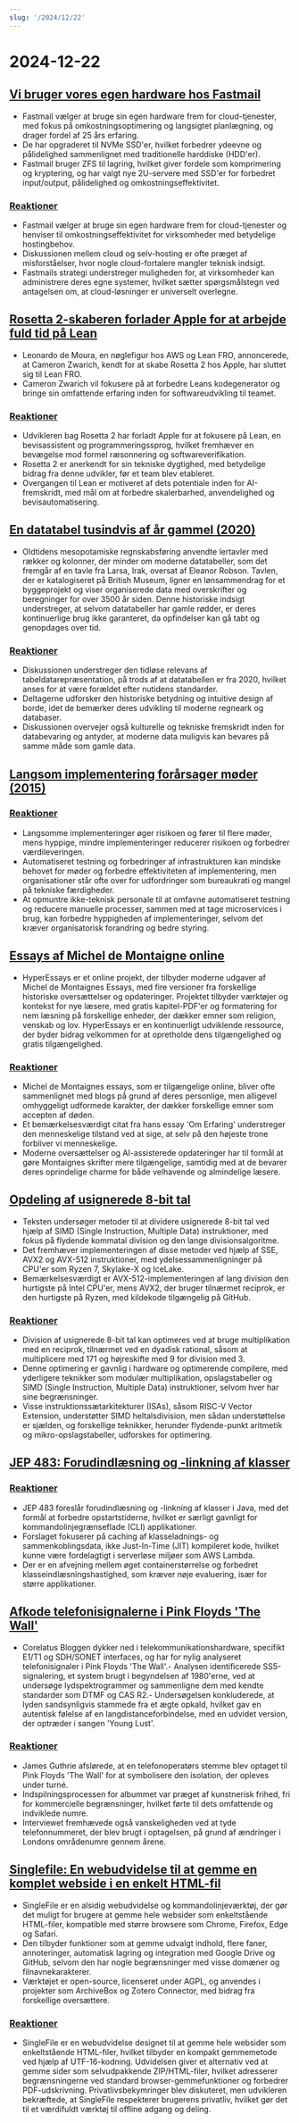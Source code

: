 ```yaml
---
slug: '/2024/12/22'
---
```


# 2024-12-22

## [Vi bruger vores egen hardware hos Fastmail](https://www.fastmail.com/blog/why-we-use-our-own-hardware/)

- Fastmail vælger at bruge sin egen hardware frem for cloud-tjenester, med fokus på omkostningsoptimering og langsigtet planlægning, og drager fordel af 25 års erfaring.
- De har opgraderet til NVMe SSD'er, hvilket forbedrer ydeevne og pålidelighed sammenlignet med traditionelle harddiske (HDD'er).
- Fastmail bruger ZFS til lagring, hvilket giver fordele som komprimering og kryptering, og har valgt nye 2U-servere med SSD'er for forbedret input/output, pålidelighed og omkostningseffektivitet.

### [Reaktioner](https://news.ycombinator.com/item?id=42485124)

- Fastmail vælger at bruge sin egen hardware frem for cloud-tjenester og henviser til omkostningseffektivitet for virksomheder med betydelige hostingbehov.
- Diskussionen mellem cloud og selv-hosting er ofte præget af misforståelser, hvor nogle cloud-fortalere mangler teknisk indsigt.
- Fastmails strategi understreger muligheden for, at virksomheder kan administrere deres egne systemer, hvilket sætter spørgsmålstegn ved antagelsen om, at cloud-løsninger er universelt overlegne.

## [Rosetta 2-skaberen forlader Apple for at arbejde fuld tid på Lean](https://www.linkedin.com/posts/leonardo-de-moura-26a27b5_leanlang-leanprover-leanfro-activity-7274523099394400256-0F0x)

- Leonardo de Moura, en nøglefigur hos AWS og Lean FRO, annoncerede, at Cameron Zwarich, kendt for at skabe Rosetta 2 hos Apple, har sluttet sig til Lean FRO.
- Cameron Zwarich vil fokusere på at forbedre Leans kodegenerator og bringe sin omfattende erfaring inden for softwareudvikling til teamet.

### [Reaktioner](https://news.ycombinator.com/item?id=42483895)

- Udvikleren bag Rosetta 2 har forladt Apple for at fokusere på Lean, en bevisassistent og programmeringssprog, hvilket fremhæver en bevægelse mod formel ræsonnering og softwareverifikation.
- Rosetta 2 er anerkendt for sin tekniske dygtighed, med betydelige bidrag fra denne udvikler, før et team blev etableret.
- Overgangen til Lean er motiveret af dets potentiale inden for AI-fremskridt, med mål om at forbedre skalerbarhed, anvendelighed og bevisautomatisering.

## [En datatabel tusindvis af år gammel (2020)](https://www.datafix.com.au/BASHing/2020-08-12.html)

- Oldtidens mesopotamiske regnskabsføring anvendte lertavler med rækker og kolonner, der minder om moderne datatabeller, som det fremgår af en tavle fra Larsa, Irak, oversat af Eleanor Robson. Tavlen, der er katalogiseret på British Museum, ligner en lønsammendrag for et byggeprojekt og viser organiserede data med overskrifter og beregninger for over 3500 år siden. Denne historiske indsigt understreger, at selvom datatabeller har gamle rødder, er deres kontinuerlige brug ikke garanteret, da opfindelser kan gå tabt og genopdages over tid.

### [Reaktioner](https://news.ycombinator.com/item?id=42482829)

- Diskussionen understreger den tidløse relevans af tabeldatarepræsentation, på trods af at datatabellen er fra 2020, hvilket anses for at være forældet efter nutidens standarder.
- Deltagerne udforsker den historiske betydning og intuitive design af borde, idet de bemærker deres udvikling til moderne regneark og databaser.
- Diskussionen overvejer også kulturelle og tekniske fremskridt inden for databevaring og antyder, at moderne data muligvis kan bevares på samme måde som gamle data.

## [Langsom implementering forårsager møder (2015)](https://tidyfirst.substack.com/p/slow-deployment-causes-meetings)

### [Reaktioner](https://news.ycombinator.com/item?id=42484139)

- Langsomme implementeringer øger risikoen og fører til flere møder, mens hyppige, mindre implementeringer reducerer risikoen og forbedrer værdileveringen.
- Automatiseret testning og forbedringer af infrastrukturen kan mindske behovet for møder og forbedre effektiviteten af implementering, men organisationer står ofte over for udfordringer som bureaukrati og mangel på tekniske færdigheder.
- At opmuntre ikke-teknisk personale til at omfavne automatiseret testning og reducere manuelle processer, sammen med at tage microservices i brug, kan forbedre hyppigheden af implementeringer, selvom det kræver organisatorisk forandring og bedre styring.

## [Essays af Michel de Montaigne online](https://hyperessays.net/)

- HyperEssays er et online projekt, der tilbyder moderne udgaver af Michel de Montaignes Essays, med fire versioner fra forskellige historiske oversættelser og opdateringer. Projektet tilbyder værktøjer og kontekst for nye læsere, med gratis kapitel-PDF'er og formatering for nem læsning på forskellige enheder, der dækker emner som religion, venskab og lov. HyperEssays er en kontinuerligt udviklende ressource, der byder bidrag velkommen for at opretholde dens tilgængelighed og gratis tilgængelighed.

### [Reaktioner](https://news.ycombinator.com/item?id=42484527)

- Michel de Montaignes essays, som er tilgængelige online, bliver ofte sammenlignet med blogs på grund af deres personlige, men alligevel omhyggeligt udformede karakter, der dækker forskellige emner som accepten af døden.
- Et bemærkelsesværdigt citat fra hans essay 'Om Erfaring' understreger den menneskelige tilstand ved at sige, at selv på den højeste trone forbliver vi menneskelige.
- Moderne oversættelser og AI-assisterede opdateringer har til formål at gøre Montaignes skrifter mere tilgængelige, samtidig med at de bevarer deres oprindelige charme for både velhavende og almindelige læsere.

## [Opdeling af usignerede 8-bit tal](http://0x80.pl/notesen/2024-12-21-uint8-division.html)

- Teksten undersøger metoder til at dividere usignerede 8-bit tal ved hjælp af SIMD (Single Instruction, Multiple Data) instruktioner, med fokus på flydende kommatal division og den lange divisionsalgoritme.
- Det fremhæver implementeringen af disse metoder ved hjælp af SSE, AVX2 og AVX-512 instruktioner, med ydelsessammenligninger på CPU'er som Ryzen 7, Skylake-X og IceLake.
- Bemærkelsesværdigt er AVX-512-implementeringen af lang division den hurtigste på Intel CPU'er, mens AVX2, der bruger tilnærmet reciprok, er den hurtigste på Ryzen, med kildekode tilgængelig på GitHub.

### [Reaktioner](https://news.ycombinator.com/item?id=42481612)

- Division af usignerede 8-bit tal kan optimeres ved at bruge multiplikation med en reciprok, tilnærmet ved en dyadisk rational, såsom at multiplicere med 171 og højreskifte med 9 for division med 3.
- Denne optimering er gavnlig i hardware og optimerende compilere, med yderligere teknikker som modulær multiplikation, opslagstabeller og SIMD (Single Instruction, Multiple Data) instruktioner, selvom hver har sine begrænsninger.
- Visse instruktionssætarkitekturer (ISAs), såsom RISC-V Vector Extension, understøtter SIMD heltalsdivision, men sådan understøttelse er sjælden, og forskellige teknikker, herunder flydende-punkt aritmetik og mikro-opslagstabeller, udforskes for optimering.

## [JEP 483: Forudindlæsning og -linkning af klasser](https://openjdk.org/jeps/483)

### [Reaktioner](https://news.ycombinator.com/item?id=42481813)

- JEP 483 foreslår forudindlæsning og -linkning af klasser i Java, med det formål at forbedre opstartstiderne, hvilket er særligt gavnligt for kommandolinjegrænseflade (CLI) applikationer.
- Forslaget fokuserer på caching af klasseladnings- og sammenkoblingsdata, ikke Just-In-Time (JIT) kompileret kode, hvilket kunne være fordelagtigt i serverløse miljøer som AWS Lambda.
- Der er en afvejning mellem øget containerstørrelse og forbedret klasseindlæsningshastighed, som kræver nøje evaluering, især for større applikationer.

## [Afkode telefonisignalerne i Pink Floyds 'The Wall'](https://corelatus.com/blog/Decoding_the_telephony_signals_in_Pink_Floyd_s__The_Wall_.html)

- Corelatus Bloggen dykker ned i telekommunikationshardware, specifikt E1/T1 og SDH/SONET interfaces, og har for nylig analyseret telefonisignaler i Pink Floyds 'The Wall'.- Analysen identificerede SS5-signalering, et system brugt i begyndelsen af 1980'erne, ved at undersøge lydspektrogrammer og sammenligne dem med kendte standarder som DTMF og CAS R2.- Undersøgelsen konkluderede, at lyden sandsynligvis stammede fra et ægte opkald, hvilket gav en autentisk følelse af en langdistanceforbindelse, med en udvidet version, der optræder i sangen 'Young Lust'.

### [Reaktioner](https://news.ycombinator.com/item?id=42485795)

- James Guthrie afslørede, at en telefonoperatørs stemme blev optaget til Pink Floyds 'The Wall' for at symbolisere den isolation, der opleves under turné.
- Indspilningsprocessen for albummet var præget af kunstnerisk frihed, fri for kommercielle begrænsninger, hvilket førte til dets omfattende og indviklede numre.
- Interviewet fremhævede også vanskeligheden ved at tyde telefonnummeret, der blev brugt i optagelsen, på grund af ændringer i Londons områdenumre gennem årene.

## [Singlefile: En webudvidelse til at gemme en komplet webside i en enkelt HTML-fil](https://github.com/gildas-lormeau/SingleFile)

- SingleFile er en alsidig webudvidelse og kommandolinjeværktøj, der gør det muligt for brugere at gemme hele websider som enkeltstående HTML-filer, kompatible med større browsere som Chrome, Firefox, Edge og Safari.
- Den tilbyder funktioner som at gemme udvalgt indhold, flere faner, annoteringer, automatisk lagring og integration med Google Drive og GitHub, selvom den har nogle begrænsninger med visse domæner og filnavnekarakterer.
- Værktøjet er open-source, licenseret under AGPL, og anvendes i projekter som ArchiveBox og Zotero Connector, med bidrag fra forskellige oversættere.

### [Reaktioner](https://news.ycombinator.com/item?id=42481659)

- SingleFile er en webudvidelse designet til at gemme hele websider som enkeltstående HTML-filer, hvilket tilbyder en kompakt gemmemetode ved hjælp af UTF-16-kodning. Udvidelsen giver et alternativ ved at gemme sider som selvudpakkende ZIP/HTML-filer, hvilket adresserer begrænsningerne ved standard browser-gemmefunktioner og forbedrer PDF-udskrivning. Privatlivsbekymringer blev diskuteret, men udvikleren bekræftede, at SingleFile respekterer brugerens privatliv, hvilket gør det til et værdifuldt værktøj til offline adgang og deling.

<head>
  <meta property="og:title" content="Vi bruger vores egen hardware hos Fastmail" />
  <meta property="og:type" content="website" />
  <meta property="og:image" content="https://og.cho.sh/api/og/?title=Vi%20bruger%20vores%20egen%20hardware%20hos%20Fastmail&subheading=s%C3%B8ndag%20den%2022.%20december%202024%3A%20Resum%C3%A9%20af%20Hacker%20News" />
</head>
